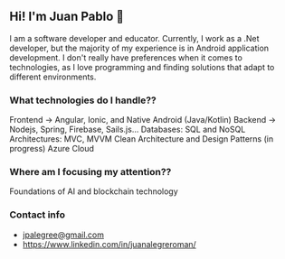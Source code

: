 ## Hi! I'm Juan Pablo 🙌
I am a software developer and educator. Currently, I work as a .Net developer, but the majority of my experience is in Android application development. I don't really have preferences when it comes to technologies, as I love programming and finding solutions that adapt to different environments.

### What technologies do I handle??
Frontend -> Angular, Ionic, and Native Android (Java/Kotlin)
Backend -> Nodejs, Spring, Firebase, Sails.js...
Databases: SQL and NoSQL
Architectures: MVC, MVVM
Clean Architecture and Design Patterns (in progress)
Azure Cloud

### Where am I focusing my attention??
Foundations of AI and blockchain technology

### Contact info
- jpalegree@gmail.com
- https://www.linkedin.com/in/juanalegreroman/

